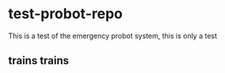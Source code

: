 # test-probot-repo
This is a test of the emergency probot system, this is only a test

## trains trains 
